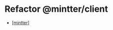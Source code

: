 # Refactor @mintter/client

- [[mintter]]

[//begin]: # "Autogenerated link references for markdown compatibility"
[mintter]: mintter "Mintter"
[//end]: # "Autogenerated link references"